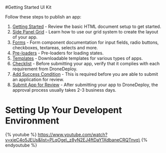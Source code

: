 #Getting Started UI Kit

Follow these steps to publish an app:

1. [Getting Started](/docs/publishing_app.md) - Review the basic HTML document setup to get started.
2. [Side Panel Grid](/docs/grid.md) - Learn how to use our grid system to create the layout of your app.
3. [Forms](/docs/components-draft/forms.md) - Form component documentation for input fields, radio buttons, checkboxes, textareas, selects and more.
4. [Pre-loaders](/docs/preloader.md) - Pre-loaders for loading states.
5. [Templates](/docs/template.md) - Downloadable templates for various types of apps.
6. [Checklist](/docs/checklist.md) - Before submitting your app, verify that it complies with each requirement from DroneDeploy.
7. [Add Success Condition](/docs/success-condition.md) - This is required before you are able to submit an application for review.
8. [Submit App for Review](/docs/publishing.md) - After submitting your app to DroneDeploy, the approval process usually takes 2-3 business days.


# Setting Up Your Developent Environment

{% youtube %} https://www.youtube.com/watch?v=xieC4o5JEUs&list=PLqOge\_z8yN2EJ4ftDaY1XdbaneCRQTnvq\ {% endyoutube %}
